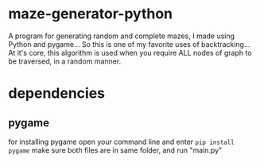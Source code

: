 # maze-generator-python
A program for generating random and complete mazes, I made using Python and pygame...
So this is one of my favorite uses of backtracking... At it's core, this algorithm is used when you require ALL nodes of graph to
be traversed, in a random manner. 

# dependencies
## pygame
for installing pygame open your command line and enter `pip install pygame`
make sure both files are in same folder, and run "main.py"

